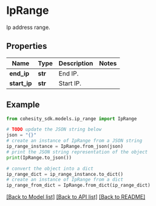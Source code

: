 # IpRange

Ip address range.

## Properties

Name | Type | Description | Notes
------------ | ------------- | ------------- | -------------
**end_ip** | **str** | End IP. | 
**start_ip** | **str** | Start IP. | 

## Example

```python
from cohesity_sdk.models.ip_range import IpRange

# TODO update the JSON string below
json = "{}"
# create an instance of IpRange from a JSON string
ip_range_instance = IpRange.from_json(json)
# print the JSON string representation of the object
print(IpRange.to_json())

# convert the object into a dict
ip_range_dict = ip_range_instance.to_dict()
# create an instance of IpRange from a dict
ip_range_from_dict = IpRange.from_dict(ip_range_dict)
```
[[Back to Model list]](../README.md#documentation-for-models) [[Back to API list]](../README.md#documentation-for-api-endpoints) [[Back to README]](../README.md)


